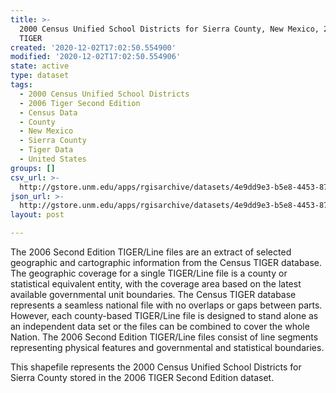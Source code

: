 ```yaml
---
title: >-
  2000 Census Unified School Districts for Sierra County, New Mexico, 2006se
  TIGER
created: '2020-12-02T17:02:50.554900'
modified: '2020-12-02T17:02:50.554906'
state: active
type: dataset
tags:
  - 2000 Census Unified School Districts
  - 2006 Tiger Second Edition
  - Census Data
  - County
  - New Mexico
  - Sierra County
  - Tiger Data
  - United States
groups: []
csv_url: >-
  http://gstore.unm.edu/apps/rgisarchive/datasets/4e9dd9e3-b5e8-4453-878a-7c5e436f8e0d/tgr2006se_sier_sduni00.derived.csv
json_url: >-
  http://gstore.unm.edu/apps/rgisarchive/datasets/4e9dd9e3-b5e8-4453-878a-7c5e436f8e0d/tgr2006se_sier_sduni00.derived.json
layout: post

---
```

The 2006 Second Edition TIGER/Line files are an extract of selected geographic and cartographic information from the Census TIGER database.  The geographic coverage for a single TIGER/Line file is a county or statistical equivalent entity, with the coverage area based on the latest available governmental unit boundaries. The Census TIGER database represents a seamless national file with no overlaps or gaps between parts.  However, each county-based TIGER/Line file is designed to stand alone as an independent data set or the files can be combined to cover the whole Nation.  The 2006 Second Edition  TIGER/Line files consist of line segments representing physical features and governmental and statistical boundaries.  

This shapefile represents the 2000 Census Unified School Districts for Sierra County stored in the 2006 TIGER Second Edition dataset.
